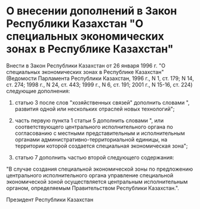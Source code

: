 # О внесении дополнений в Закон Республики Казахстан "О специальных экономических зонах в Республике Казахстан"

Внести в Закон Республики Казахстан от 26 января 1996 г. "О специальных экономических зонах в Республике Казахстан" (Ведомости Парламента Республики Казахстан, 1996 г., N 1, ст. 179; N 14, ст. 274; 1998 г., N 24, ст. 443; 1999 г., N 6, ст. 191; 2001 г., N 15-16, ст. 224) следующие дополнения:

1) статью 3 после слов "хозяйственных связей" дополнить словами ", развития одной или нескольких отраслей новых технологий";

2) часть первую пункта 1 статьи 5 дополнить словами ", или соответствующего центрального исполнительного органа по согласованию с местными представительным и исполнительным органами административно-территориальной единицы, на территории которой создается специальная экономическая зона";

3) статью 7 дополнить частью второй следующего содержания:

"В случае создания специальной экономической зоны по предложению центрального исполнительного органа управление специальной экономической зоной осуществляется центральным исполнительным органом, определяемым Правительством Республики Казахстан.".

Президент Республики Казахстан

